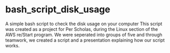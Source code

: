 # bash_script_disk_usage
A simple bash script to check the disk usage on your computer
This script was created as a project for Per Scholas, during the Linux section of the AWS re/Start program.
We were seperated into groups of five and through teamwork, we created a script and a presentation explaining how our script works.
